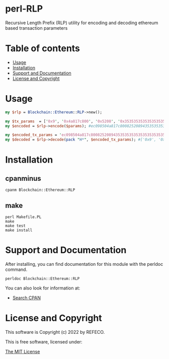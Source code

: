 # perl-RLP

 Recursive Length Prefix (RLP) utility for encoding and decoding ethereum based transaction parameters

# Table of contents

- [Usage](#usage)
- [Installation](#installation)
- [Support and Documentation](#support-and-documentation)
- [License and Copyright](#license-and-copyright)

# Usage

```perl
my $rlp = Blockchain::Ethereum::RLP->new();

my $tx_params  = ['0x9', '0x4a817c800', '0x5208', '0x3535353535353535353535353535353535353535', '0xde0b6b3a7640000', '0x', '0x1', '0x', '0x'];
my $encoded = $rlp->encode($params); #ec098504a817c800825208943535353535353535353535353535353535353535880de0b6b3a764000080018080

my $encoded_tx_params = 'ec098504a817c800825208943535353535353535353535353535353535353535880de0b6b3a764000080018080';
my $decoded = $rlp->decode(pack "H*", $encoded_tx_params); #['0x9', '0x4a817c800', '0x5208', '0x3535353535353535353535353535353535353535', '0xde0b6b3a7640000', '0x', '0x1', '0x', '0x']
```

# Installation

## cpanminus

```
cpanm Blockchain::Ethereum::RLP
```

## make

```
perl Makefile.PL
make
make test
make install
```

# Support and Documentation

After installing, you can find documentation for this module with the
perldoc command.

```
perldoc Blockchain::Ethereum::RLP
```

You can also look for information at:

- [Search CPAN](https://metacpan.org/release/Blockchain-Ethereum-RLP)

# License and Copyright

This software is Copyright (c) 2022 by REFECO.

This is free software, licensed under:

  [The MIT License](./LICENSE)

